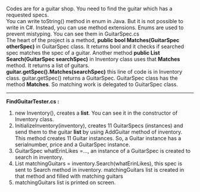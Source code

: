 Codes are for a guitar shop. You need to find the guitar which has a requested specs. <br>You can write toString() method in enum in Java. But it is not possible to write in C#. Instead, you can use method extensions. Enums are used to prevent mistyping. You can see them in GuitarSpec.cs<br>
The heart of the project is a method, **public bool Matches(GuitarSpec otherSpec)** in GuitarSpec class. It returns bool and it checks if searched spec matches the spec of a guitar. Another method **public List<Guitar> Search(GuitarSpec searchSpec)** in Inventory class uses that **Matches** method. It returns a list of guitars.<br>
**guitar.getSpec().Matches(searchSpec)** this line of code is in Inventory class. guitar.getSpec() returns a GuitarSpec. GuitarSpec class has the method **Matches**. So matching work is delegated to GuitarSpec class.

___
**FindGuitarTester.cs :**
1. new Inventory(), creates a **list**. You can see it in the constructor of Inventory class.
2. InitializeInventory(inventory), creates 11 GuitarSpecs (instances) and send them to the guitar **list** by using AddGuitar method of inventory. This method creates 11 Guitar instances. So, a Guitar instance has a serialnumber, price and a GuitarSpec instance.
3. GuitarSpec whatErinLikes =..., an instance of a GuitarSpec is created to search in inventory.
4. List<Guitar> matchingGuitars = inventory.Search(whatErinLikes), this spec is sent to Search method in inventory. matchingGuitars list is created in that method and filled with matching guitars
5. matchingGuitars list is printed on screen.
